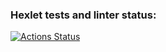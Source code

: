 ### Hexlet tests and linter status:
[![Actions Status](https://github.com/StanislavProkofev/java-project-61/workflows/hexlet-check/badge.svg)](https://github.com/StanislavProkofev/java-project-61/actions)